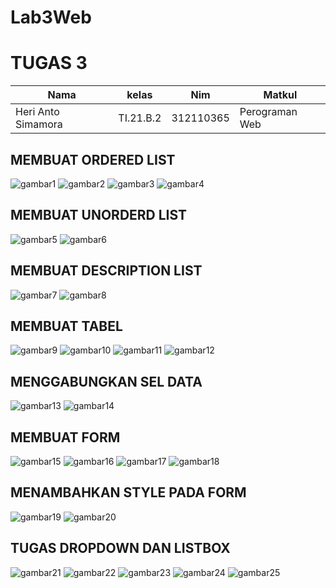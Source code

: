 # Lab3Web

# TUGAS 3
| Nama | kelas | Nim | Matkul |
| -- | --- | ---- | ----------- |
| Heri Anto Simamora | TI.21.B.2| 312110365 | Perograman Web |

## MEMBUAT ORDERED LIST

![gambar1](g/a.png.png)
![gambar2](g/a1.png.png)
![gambar3](g/a2.png.png)
![gambar4](g/a3.png.png)

## MEMBUAT UNORDERD LIST 

![gambar5](g/b.png.png)
![gambar6](g/b1.png.png)

## MEMBUAT DESCRIPTION LIST

![gambar7](g/c.png.png)
![gambar8](g/c1.png.png)

## MEMBUAT TABEL

![gambar9](g/d.png.png)
![gambar10](g/d1.png.png)
![gambar11](g/d2.png.png)
![gambar12](g/d3.png.png)

## MENGGABUNGKAN SEL DATA

![gambar13](g/e.png.png)
![gambar14](g/e1.png.png)

## MEMBUAT FORM 

![gambar15](g/f.png.png)
![gambar16](g/f1.png.png)
![gambar17](g/f2.png.png)
![gambar18](g/f3.png.png)

## MENAMBAHKAN STYLE PADA FORM 

![gambar19](g/g.png.png)
![gambar20](g/g1.png.png)

## TUGAS DROPDOWN DAN LISTBOX 

![gambar21](g/h.png.png)
![gambar22](g/h1.png.png)
![gambar23](g/h2.png.png)
![gambar24](g/h3.png.png)
![gambar25](g/h4.png.png)


